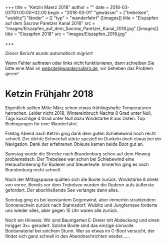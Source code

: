 +++
title = "Ketzin Maerz 2018"
author = ""
date = 2018-03-03T01:00:00+02:00
begin = "2018-03-01"
"gewässer" = ["trebelsee", "wublitz"]
"länder" = []
"typ" = "wanderfahrt"
[[images]]
title = "Eiszapfen auf dem Sacrow Paretzer Kanal 2018"
src = "images/Eiszapfen_auf_dem_Sacrow_Paretzer_Kanal_2018.jpg"
[[images]]
title = "Eiszapfen 2018"
src = "images/Eiszapfen_2018.jpg"

+++


*Dieser Bericht wurde automatisch migriert*

Wenn Fehler auftreten oder links nicht funktionieren, dann schreiben Sie bitte eine Mail an website@wanderrudern.de, wir beheben das Problem gerne!



# Ketzin Frühjahr 2018


Eigentlich sollten Mitte März schon etwas frühlingshafte Temperaturen herrschen. Leider nicht 2018, Wintereinbruch Nachts 8 Grad unter Null, Tags kuschlige 4 Grad unter Null dazu Windstärke 8 aus Osten. Top Bedingungen für eine Wanderfahrt.

Freitag Abend nach Ketzin ging dank dem guten Schiebewind noch recht schnell. Der dichte Schneefall störte speziell im Dunkeln doch etwas bei der Navigation. Dank der erfahrenen Obleute kamen beide Boot gut an.

Samstag wurde die Strecke nach Brandenburg schon auf dem Hinweg problematisch. Der Trebelsee war schon bei Schiebewind eine Herausforderung für Ruderer und Steuerleute. Immerhin ging es nach Brandenburg recht schnell.

Nach der Mittagspause quälten sich die Boote zurück. Windstärke 8 direkt von vorne. Bereits vor dem Trebelsee wurden die Ruderer aufs äußerste gefordert. Der abschließende See verlangte dann alles.

Sonntag ging es bei konstantem Gegenwind, aber immerhin strahlendem Sonnenschein zurück nach Stahnsdorf. Wublitz und Jungfernsee forderte uns wieder alles, aber gegen 15 Uhr waren alle zurück.

Noch ein Hinweis: Wir sind Baumgarten E-Dreier mit Abdeckung und einen Inrigger 3x+ gerudert. Solche Boote sind das einzige sinnvolle Bootsmaterial bei solchem Sturm. Wer so etwas im C-Boot versucht, der findet sich ganz schnell in den Abendnachrichten wieder......
